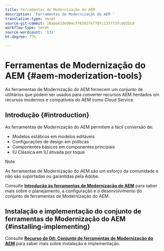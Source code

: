 ```yaml
---
title: Ferramentas de Modernização do AEM
description: 'Ferramentas de Modernização do AEM '
translation-type: tm+mt
source-git-commit: 20aba41de904cf765037ef70fc137773fc602bc0
workflow-type: tm+mt
source-wordcount: '131'
ht-degree: 77%

---
```



# Ferramentas de Modernização do AEM {#aem-moderization-tools}

As ferramentas de Modernização do AEM fornecem um conjunto de utilitários que podem ser usados para converter recursos AEM herdados em recursos modernos e compatíveis do AEM como Cloud Service.


## Introdução {#introduction}

As ferramentas de Modernização do AEM permitem a fácil conversão de:

* Modelos estáticos em modelos editáveis
* Configurações de design em políticas
* Componentes básicos em componentes principais
* IU Clássica em IU ativada por toque

>[!NOTE]
>As ferramentas de Modernização do AEM são um esforço da comunidade e não são suportadas ou garantidas pela Adobe.

Consulte **[Introdução às ferramentas de Modernização do AEM](https://opensource.adobe.com/aem-modernize-tools/)** para saber mais sobre o planejamento, a configuração e o desenvolvimento do conjunto de ferramentas de Modernização do AEM.

## Instalação e implementação do conjunto de ferramentas de Modernização do AEM {#installing-implementing}

Consulte **[Recurso do Git: Conjunto de ferramentas de Modernização do AEM](https://github.com/adobe/aem-modernize-tools)** para saber mais sobre instalação e implementação.

